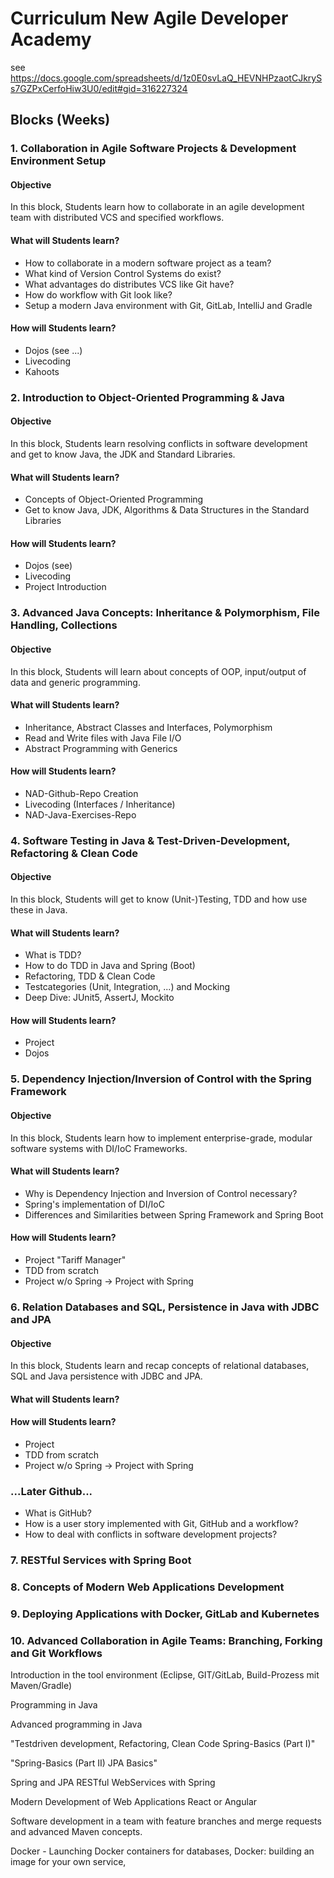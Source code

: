 # Curriculum New Agile Developer Academy

see https://docs.google.com/spreadsheets/d/1z0E0svLaQ_HEVNHPzaotCJkrySs7GZPxCerfoHiw3U0/edit#gid=316227324

## Blocks (Weeks)

### 1. Collaboration in Agile Software Projects & Development Environment Setup

#### Objective

In this block, Students learn how to collaborate in an agile development team with distributed VCS and specified workflows.

#### What will Students learn?

* How to collaborate in a modern software project as a team?
* What kind of Version Control Systems do exist?
* What advantages do distributes VCS like Git have?
* How do workflow with Git look like?
* Setup a modern Java environment with Git, GitLab, IntelliJ and Gradle

#### How will Students learn?

* Dojos (see ...)
* Livecoding
* Kahoots

### 2. Introduction to Object-Oriented Programming & Java

#### Objective

In this block, Students learn resolving conflicts in software development and get to know Java, the JDK and Standard Libraries.

#### What will Students learn?
 
* Concepts of Object-Oriented Programming
* Get to know Java, JDK, Algorithms & Data Structures in the Standard Libraries

#### How will Students learn?

* Dojos (see)
* Livecoding
* Project Introduction

### 3. Advanced Java Concepts: Inheritance & Polymorphism, File Handling, Collections

#### Objective

In this block, Students will learn about concepts of OOP, input/output of data and generic programming.

#### What will Students learn?

* Inheritance, Abstract Classes and Interfaces, Polymorphism
* Read and Write files with Java File I/O
* Abstract Programming with Generics

#### How will Students learn?

* NAD-Github-Repo Creation
* Livecoding (Interfaces / Inheritance)
* NAD-Java-Exercises-Repo

### 4. Software Testing in Java & Test-Driven-Development, Refactoring & Clean Code

#### Objective

In this block, Students will get to know (Unit-)Testing, TDD and how use these in Java.

#### What will Students learn?

* What is TDD?
* How to do TDD in Java and Spring (Boot)
* Refactoring, TDD & Clean Code
* Testcategories (Unit, Integration, ...) and Mocking
* Deep Dive: JUnit5, AssertJ, Mockito 

#### How will Students learn?

* Project
* Dojos

### 5. Dependency Injection/Inversion of Control with the Spring Framework

#### Objective

In this block, Students learn how to implement enterprise-grade, modular software systems with DI/IoC Frameworks.

#### What will Students learn?

* Why is Dependency Injection and Inversion of Control necessary?
* Spring's implementation of DI/IoC
* Differences and Similarities between Spring Framework and Spring Boot

#### How will Students learn?

* Project "Tariff Manager"
* TDD from scratch
* Project w/o Spring -> Project with Spring

### 6. Relation Databases and SQL, Persistence in Java with JDBC and JPA

#### Objective

In this block, Students learn and recap concepts of relational databases, SQL and Java persistence with JDBC and JPA.

#### What will Students learn?


#### How will Students learn?

* Project
* TDD from scratch
* Project w/o Spring -> Project with Spring

### ...Later Github...

* What is GitHub?
* How is a user story implemented with Git, GitHub and a workflow?
* How to deal with conflicts in software development projects?

### 7. RESTful Services with Spring Boot

### 8. Concepts of Modern Web Applications Development

### 9. Deploying Applications with Docker, GitLab and Kubernetes

### 10. Advanced Collaboration in Agile Teams: Branching, Forking and Git Workflows

Introduction in the tool environment (Eclipse, GIT/GitLab, Build-Prozess mit Maven/Gradle)   

Programming in Java

Advanced programming in Java

"Testdriven development, Refactoring, Clean Code
Spring-Basics (Part I)"

"Spring-Basics (Part II)
JPA Basics"

Spring and JPA
RESTful WebServices with Spring

Modern Development of Web Applications
React or Angular

Software development in a team with feature branches and merge requests and advanced Maven concepts.

Docker - Launching Docker containers for databases, Docker: building an image for your own service,
